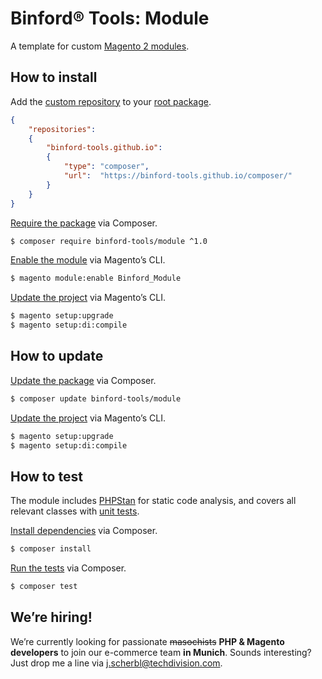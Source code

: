 # Binford® Tools: Module 

A template for custom [Magento 2 modules][1].

## How to install 

Add the [custom repository][2] to your [root package][3].  

```json
{
    "repositories":
    {
        "binford-tools.github.io": 
        {
            "type": "composer",
            "url":  "https://binford-tools.github.io/composer/"        
        }
    }
}
```

[Require the package][4] via Composer.

```sh
$ composer require binford-tools/module ^1.0
```

[Enable the module][5] via Magento’s CLI.

```sh 
$ magento module:enable Binford_Module
```

[Update the project][6] via Magento’s CLI.

```sh 
$ magento setup:upgrade
$ magento setup:di:compile
```

## How to update

[Update the package][7] via Composer.

```sh
$ composer update binford-tools/module
```

[Update the project][6] via Magento’s CLI.

```sh 
$ magento setup:upgrade
$ magento setup:di:compile
```

## How to test

The module includes [PHPStan][8] for static code analysis, and covers all relevant classes with [unit tests][9].

[Install dependencies][10] via Composer.

```sh
$ composer install
```
[Run the tests][11] via Composer.

```sh
$ composer test
```

## We’re hiring!

We’re currently looking for passionate ~~masochists~~ **PHP & Magento developers** to join our e-commerce team **in Munich**. Sounds interesting? Just drop me a line via [j.scherbl@techdivision.com][12].

 [1]: https://devdocs.magento.com/guides/v2.3/architecture/archi_perspectives/components/modules/mod_intro.html
 [2]: https://github.com/binford-tools/composer
 [3]: https://getcomposer.org/doc/04-schema.md#root-package
 [4]: https://getcomposer.org/doc/03-cli.md#require
 [5]: https://devdocs.magento.com/guides/v2.3/install-gde/install/cli/install-cli-subcommands-enable.html#instgde-cli-subcommands-enable-disable 
 [6]: https://devdocs.magento.com/guides/v2.3/install-gde/install/cli/install-cli-subcommands-db-upgr.html
 [7]: https://getcomposer.org/doc/03-cli.md#update-u
 [8]: https://github.com/phpstan/phpstan
 [9]: https://phpunit.de
[10]: https://getcomposer.org/doc/03-cli.md#install-i
[11]: https://getcomposer.org/doc/articles/scripts.md#writing-custom-commands
[12]: mailto:j.scherbl@techdivision.com
